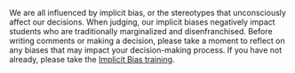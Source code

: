 We are all influenced by implicit bias, or the stereotypes that
unconsciously affect our decisions. When judging, our implicit biases
negatively impact students who are traditionally marginalized and
disenfranchised. Before writing comments or making a decision, please
take a moment to reflect on any biases that may impact your
decision-making process.  If you have not already, please take the
[Implicit Bias
training](https://docs.google.com/forms/d/e/1FAIpQLSeFFWIF4TMNjSoBlOIR-552Vxpf_tDyAvsZabrmFLkl9WZDDA/viewform).
